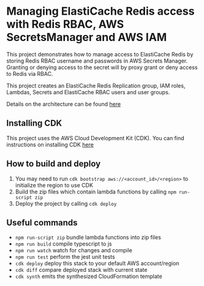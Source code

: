 # Managing ElastiCache Redis access with Redis RBAC, AWS SecretsManager and AWS IAM

This project demonstrates how to manage access to ElastiCache Redis by storing Redis RBAC username and passwords in AWS Secrets Manager.  Granting or denying access to the secret will by proxy grant or deny access to Redis via RBAC.

This project creates an ElastiCache Redis Replication group, IAM roles, Lambdas, Secrets and ElastiCache RBAC users and user groups.

Details on the architecture can be found [here](docs/architecture.md)

## Installing CDK

This project uses the AWS Cloud Development Kit (CDK). You can find instructions on installing CDK [here](https://docs.aws.amazon.com/cdk/latest/guide/getting_started.html#getting_started_install)

## How to build and deploy

1. You may need to run `cdk bootstrap aws://<account_id>/<region>` to initialize the region to use CDK
1. Build the zip files which contain lambda functions by calling `npm run-script zip`
1. Deploy the project by calling `cdk deploy`

## Useful commands

 * `npm run-script zip`   bundle lambda functions into zip files
 * `npm run build`   compile typescript to js
 * `npm run watch`   watch for changes and compile
 * `npm run test`    perform the jest unit tests
 * `cdk deploy`      deploy this stack to your default AWS account/region
 * `cdk diff`        compare deployed stack with current state
 * `cdk synth`       emits the synthesized CloudFormation template

